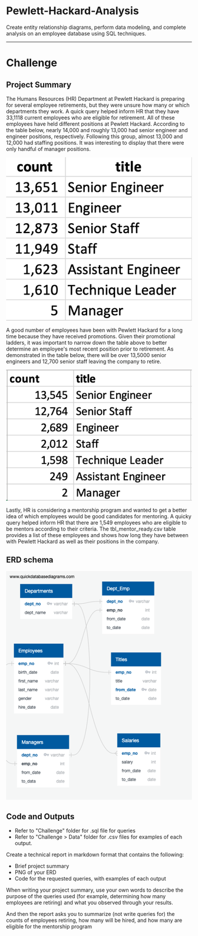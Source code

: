 # Pewlett-Hackard-Analysis
Create entity relationship diagrams, perform data modeling, and complete analysis on an employee database using SQL techniques.

---

# Challenge

## Project Summary
The Humans Resources (HR) Department at Pewlett Hackard is preparing for several employee retirements, but they were unsure how many or which departments they work. A quick query helped inform HR that they have 33,1118 current employees who are eligible for retirement. All of these employees have held different positions at Pewlett Hackard. According to the table below, nearly 14,000 and roughly 13,000 had senior engineer and engineer positions, respectively. Following this group, almost 13,000 and 12,000 had staffing positions. It was interesting to display that there were only handful of manager positions.

![No. of Titles Retiring](Challenge/PNG1_Titles_Retiring.png)

A good number of employees have been with Pewlett Hackard for a long time because they have received promotions. Given their promotional ladders, it was important to narrow down the table above to better determine an employee's most recent position prior to retirement. As demonstrated in the table below, there will be over 13,5000 senior engineers and 12,700 senior staff leaving the company to retire. 

![No. of Most Recent Titles Retiring](Challenge/PNG2_Unique_Titles_Retiring.png)

Lastly, HR is considering a mentorship program and wanted to get a better idea of which employees would be good candidates for mentoring. A quicky query helped inform HR that there are 1,549 employees who are eligible to be mentors according to their criteria. The tbl_mentor_ready.csv table provides a list of these employees and shows how long they have between with Pewlett Hackard as well as their positions in the company.


## ERD schema
![ERD schedma](EmployeeDB_revised.png)

## Code and Outputs
* Refer to "Challenge" folder for .sql file for queries
* Refer to "Challenge > Data" folder for .csv files for examples of each output.



Create a technical report in markdown format that contains the following:
* Brief project summary
* PNG of your ERD
* Code for the requested queries, with examples of each output

When writing your project summary, use your own words to describe the purpose of the queries used (for example, determining how many employees are retiring) and what you observed through your results.

And then the report asks you to summarize (not write queries for) the counts of employees retiring, how many will be hired, and how many are eligible for the mentorship program
